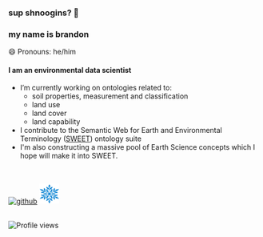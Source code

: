 ### sup shnoogins? 👋

### my name is brandon
😄 Pronouns: he/him
#### I am an environmental data scientist
- I’m currently working on ontologies related to:
    -  soil properties, measurement and classification
    -  land use
    -  land cover
    -  land capability
    <!-- -  sedimentary basin analysis  -->
- I contribute to the Semantic Web for Earth and Environmental Terminology (<a href='https://sweetonology.net'>SWEET</a>) ontology suite
- I'm also constructing a massive pool of Earth Science concepts which I hope will make it into SWEET.
<br />
<br />
<a href='https:/github.com/brandonnodnarb'><img src='https://cdn.jsdelivr.net/npm/simple-icons@3.0.1/icons/github.svg' alt='github' height='40'></a>
<a href='https://archiveprogram.github.com/'><img src='https://raw.githubusercontent.com/acervenky/animated-github-badges/master/assets/acbadge.gif' width='40' height='40'></a> 
<br />
<br />

![Profile views](https://gpvc.arturio.dev/brandonnodnarb)

<!--
**brandonnodnarb/brandonnodnarb** is a ✨ _special_ ✨ repository because its `README.md` (this file) appears on your GitHub profile.

Here are some ideas to get you started:

- 🔭 I’m currently working on ...
- 🌱 I’m currently learning ...
- 👯 I’m looking to collaborate on ...
- 🤔 I’m looking for help with ...
- 💬 Ask me about ...
- 📫 How to reach me: ...
- ⚡ Fun fact: ...
-->
